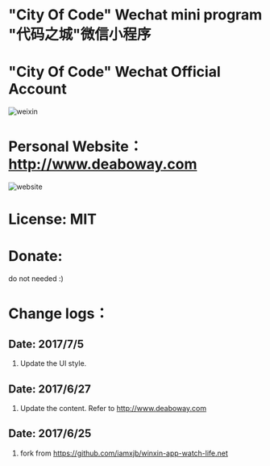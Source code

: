 # "City Of Code" Wechat mini program   "代码之城"微信小程序


# "City Of Code" Wechat Official Account

![weixin](http://www.deaboway.com/pubimgs/qrcode_wechat.jpg) 


# Personal Website：http://www.deaboway.com

![website](http://www.deaboway.com/pubimgs/qrcode-web.jpg) 


# License: MIT


# Donate:

do not needed :)


# Change logs：

## Date: 2017/7/5

1. Update the UI style.

## Date: 2017/6/27

1. Update the content. Refer to http://www.deaboway.com

## Date: 2017/6/25

1. fork from https://github.com/iamxjb/winxin-app-watch-life.net